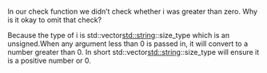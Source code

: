 In our check function we didn’t check whether i was greater than zero. Why is it okay to omit that check?

Because the type of i is std::vector<std::string>::size_type which is an unsigned.When any argument less than 0 is passed in, it will convert to a number greater than 0. In short std::vector<std::string>::size_type will ensure it is a positive number or 0.